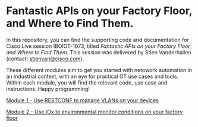 # Fantastic APIs on your Factory Floor, and Where to Find Them.

In this repository, you can find the supporting code and documentation for Cisco Live session IBOIOT-1073, titled *Fantastic APIs on your Factory Floor, and Where to Find Them.* This session was delivered by Stien Vanderhallen (contact: stienvan@cisco.com).

These different modules aim to get you started with netowork automation in an industrial context, with an eye for practical OT use cases and tools. Within each module, you will find the relevant code, use case and instructions. Happy programming!

[Module 1 - Use RESTCONF to manage VLANs on your devices](01-restconf)

[Module 2 - Use IOx to environmental monitor conditions on your factory floor](02-iox)
